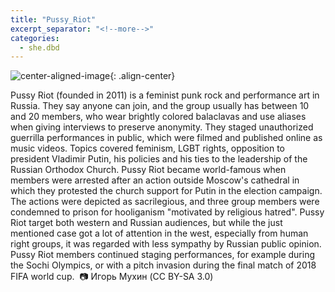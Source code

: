 ```yaml
---
title: "Pussy_Riot"
excerpt_separator: "<!--more-->"
categories:
  - she.dbd
---
```



![center-aligned-image](https://cdn.pixabay.com/photo/2020/10/26/16/56/man-5687861_1280.png){: .align-center}


Pussy Riot (founded in 2011) is a feminist punk rock and performance art in Russia. They say anyone can join, and the group usually has between 10 and 20 members, who wear brightly colored balaclavas and use aliases when giving interviews to preserve anonymity. They staged unauthorized guerrilla performances in public, which were filmed and published online as music videos. Topics covered feminism, LGBT rights, opposition to president Vladimir Putin, his policies and his ties to the leadership of the Russian Orthodox Church. Pussy Riot became world-famous when members were arrested after an action outside Moscow's cathedral in which they protested the church support for Putin in the election campaign. The actions were depicted as sacrilegious, and three group members were condemned to prison for hooliganism "motivated by religious hatred". Pussy Riot target both western and Russian audiences, but while the just mentioned case got a lot of attention in the west, especially from human right groups, it was regarded with less sympathy by Russian public opinion. Pussy Riot members continued staging performances, for example during the Sochi Olympics, or with a pitch invasion during the final match of 2018 FIFA world cup.⁠
⁠
📷 Игорь Мухин (CC BY-SA 3.0)⁠
